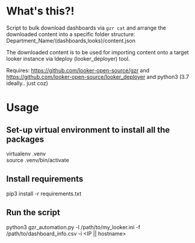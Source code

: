 # What's this?! 
Script to bulk download dashboards via `gzr cat` and arrange the downloaded content into a specific folder structure: Department_Name/(dashboards,looks)/content.json 

The downloaded content is to be used for importing content onto a target looker instance via ldeploy (looker_deployer) tool.

Requires: https://github.com/looker-open-source/gzr and https://github.com/looker-open-source/looker_deployer and python3 (3.7 ideally.. just coz)

# Usage

## Set-up virtual environment to install all the packages
virtualenv .venv <br />
source .venv/bin/activate

## Install requirements
pip3 install -r requirements.txt

## Run the script
python3 gzr_automation.py -l /path/to/my_looker.ini -f /path/to/dashboard_info.csv -i <IP || hostname>
